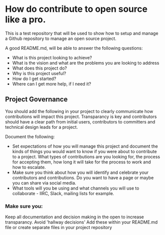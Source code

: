 # How do contribute to open source like a pro.

This is a test repository that will be used to show how to setup and manage a Github repository to manage an open source project.

A good README.md, will be able to answer the following questions:
* What is this project looking to achieve? 
* What is the vision and what are the problems you are looking to address
* What does this project do?
* Why is this project useful?
* How do I get started?
* Where can I get more help, if I need it?

## Project Governance

You should add the following in your project to clearly communicate how contributions will impact this project. Transparancy is key and contributors should have a clear path from initial users, contributors to committers and technical design leads for a project.

Document the following:

* Set expectations of how you will manage this project and document the kinds of things you would want to know if you were about to contribute to a project. What types of contributions are you looking for, the process for accepting them, how long it will take for the process to work and how to escalate.
* Make sure you think about how you will identify and celebrate your contributors and contributions. Do you want to have a page or maybe you can share via social media.
* What tools will you be using and what channels you will use to collaborate - IIRC, Slack, mailing lists for example.

### Make sure you:
Keep all documentation and decision making in the open to increase transparancy. Avoid 'hallway decisions'
Add these within your README.md file or create separate files in your project repository
